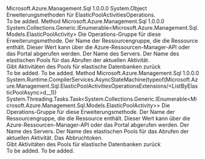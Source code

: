 <Type Name="ElasticPoolActivitiesOperationsExtensions" FullName="Microsoft.Azure.Management.Sql.ElasticPoolActivitiesOperationsExtensions">
  <TypeSignature Language="C#" Value="public static class ElasticPoolActivitiesOperationsExtensions" />
  <TypeSignature Language="ILAsm" Value=".class public auto ansi abstract sealed beforefieldinit ElasticPoolActivitiesOperationsExtensions extends System.Object" />
  <TypeSignature Language="DocId" Value="T:Microsoft.Azure.Management.Sql.ElasticPoolActivitiesOperationsExtensions" />
  <TypeSignature Language="VB.NET" Value="Public Module ElasticPoolActivitiesOperationsExtensions" />
  <TypeSignature Language="F#" Value="type ElasticPoolActivitiesOperationsExtensions = class" />
  <AssemblyInfo>
    <AssemblyName>Microsoft.Azure.Management.Sql</AssemblyName>
    <AssemblyVersion>1.0.0.0</AssemblyVersion>
  </AssemblyInfo>
  <Base>
    <BaseTypeName>System.Object</BaseTypeName>
  </Base>
  <Interfaces />
  <Docs>
    <summary>
            Erweiterungsmethoden für ElasticPoolActivitiesOperations.
            </summary>
    <remarks>To be added.</remarks>
  </Docs>
  <Members>
    <Member MemberName="ListByElasticPool">
      <MemberSignature Language="C#" Value="public static System.Collections.Generic.IEnumerable&lt;Microsoft.Azure.Management.Sql.Models.ElasticPoolActivity&gt; ListByElasticPool (this Microsoft.Azure.Management.Sql.IElasticPoolActivitiesOperations operations, string resourceGroupName, string serverName, string elasticPoolName);" />
      <MemberSignature Language="ILAsm" Value=".method public static hidebysig class System.Collections.Generic.IEnumerable`1&lt;class Microsoft.Azure.Management.Sql.Models.ElasticPoolActivity&gt; ListByElasticPool(class Microsoft.Azure.Management.Sql.IElasticPoolActivitiesOperations operations, string resourceGroupName, string serverName, string elasticPoolName) cil managed" />
      <MemberSignature Language="DocId" Value="M:Microsoft.Azure.Management.Sql.ElasticPoolActivitiesOperationsExtensions.ListByElasticPool(Microsoft.Azure.Management.Sql.IElasticPoolActivitiesOperations,System.String,System.String,System.String)" />
      <MemberSignature Language="VB.NET" Value="&lt;Extension()&gt;&#xA;Public Function ListByElasticPool (operations As IElasticPoolActivitiesOperations, resourceGroupName As String, serverName As String, elasticPoolName As String) As IEnumerable(Of ElasticPoolActivity)" />
      <MemberSignature Language="F#" Value="static member ListByElasticPool : Microsoft.Azure.Management.Sql.IElasticPoolActivitiesOperations * string * string * string -&gt; seq&lt;Microsoft.Azure.Management.Sql.Models.ElasticPoolActivity&gt;" Usage="Microsoft.Azure.Management.Sql.ElasticPoolActivitiesOperationsExtensions.ListByElasticPool (operations, resourceGroupName, serverName, elasticPoolName)" />
      <MemberType>Method</MemberType>
      <AssemblyInfo>
        <AssemblyName>Microsoft.Azure.Management.Sql</AssemblyName>
        <AssemblyVersion>1.0.0.0</AssemblyVersion>
      </AssemblyInfo>
      <ReturnValue>
        <ReturnType>System.Collections.Generic.IEnumerable&lt;Microsoft.Azure.Management.Sql.Models.ElasticPoolActivity&gt;</ReturnType>
      </ReturnValue>
      <Parameters>
        <Parameter Name="operations" Type="Microsoft.Azure.Management.Sql.IElasticPoolActivitiesOperations" RefType="this" />
        <Parameter Name="resourceGroupName" Type="System.String" />
        <Parameter Name="serverName" Type="System.String" />
        <Parameter Name="elasticPoolName" Type="System.String" />
      </Parameters>
      <Docs>
        <param name="operations">
            Die Operations-Gruppe für diese Erweiterungsmethode.
            </param>
        <param name="resourceGroupName">
            Der Name der Ressourcengruppe, die die Ressource enthält. Dieser Wert kann über die Azure-Ressourcen-Manager-API oder das Portal abgerufen werden.
            </param>
        <param name="serverName">
            Der Name des Servers.
            </param>
        <param name="elasticPoolName">
            Der Name des elastischen Pools für das Abrufen der aktuellen Aktivität.
            </param>
        <summary>
            Gibt Aktivitäten des Pools für elastische Datenbanken zurück
            </summary>
        <returns>To be added.</returns>
        <remarks>To be added.</remarks>
      </Docs>
    </Member>
    <Member MemberName="ListByElasticPoolAsync">
      <MemberSignature Language="C#" Value="public static System.Threading.Tasks.Task&lt;System.Collections.Generic.IEnumerable&lt;Microsoft.Azure.Management.Sql.Models.ElasticPoolActivity&gt;&gt; ListByElasticPoolAsync (this Microsoft.Azure.Management.Sql.IElasticPoolActivitiesOperations operations, string resourceGroupName, string serverName, string elasticPoolName, System.Threading.CancellationToken cancellationToken = null);" />
      <MemberSignature Language="ILAsm" Value=".method public static hidebysig class System.Threading.Tasks.Task`1&lt;class System.Collections.Generic.IEnumerable`1&lt;class Microsoft.Azure.Management.Sql.Models.ElasticPoolActivity&gt;&gt; ListByElasticPoolAsync(class Microsoft.Azure.Management.Sql.IElasticPoolActivitiesOperations operations, string resourceGroupName, string serverName, string elasticPoolName, valuetype System.Threading.CancellationToken cancellationToken) cil managed" />
      <MemberSignature Language="DocId" Value="M:Microsoft.Azure.Management.Sql.ElasticPoolActivitiesOperationsExtensions.ListByElasticPoolAsync(Microsoft.Azure.Management.Sql.IElasticPoolActivitiesOperations,System.String,System.String,System.String,System.Threading.CancellationToken)" />
      <MemberSignature Language="F#" Value="static member ListByElasticPoolAsync : Microsoft.Azure.Management.Sql.IElasticPoolActivitiesOperations * string * string * string * System.Threading.CancellationToken -&gt; System.Threading.Tasks.Task&lt;seq&lt;Microsoft.Azure.Management.Sql.Models.ElasticPoolActivity&gt;&gt;" Usage="Microsoft.Azure.Management.Sql.ElasticPoolActivitiesOperationsExtensions.ListByElasticPoolAsync (operations, resourceGroupName, serverName, elasticPoolName, cancellationToken)" />
      <MemberType>Method</MemberType>
      <AssemblyInfo>
        <AssemblyName>Microsoft.Azure.Management.Sql</AssemblyName>
        <AssemblyVersion>1.0.0.0</AssemblyVersion>
      </AssemblyInfo>
      <Attributes>
        <Attribute>
          <AttributeName>System.Runtime.CompilerServices.AsyncStateMachine(typeof(Microsoft.Azure.Management.Sql.ElasticPoolActivitiesOperationsExtensions/&lt;ListByElasticPoolAsync&gt;d__1))</AttributeName>
        </Attribute>
      </Attributes>
      <ReturnValue>
        <ReturnType>System.Threading.Tasks.Task&lt;System.Collections.Generic.IEnumerable&lt;Microsoft.Azure.Management.Sql.Models.ElasticPoolActivity&gt;&gt;</ReturnType>
      </ReturnValue>
      <Parameters>
        <Parameter Name="operations" Type="Microsoft.Azure.Management.Sql.IElasticPoolActivitiesOperations" RefType="this" />
        <Parameter Name="resourceGroupName" Type="System.String" />
        <Parameter Name="serverName" Type="System.String" />
        <Parameter Name="elasticPoolName" Type="System.String" />
        <Parameter Name="cancellationToken" Type="System.Threading.CancellationToken" />
      </Parameters>
      <Docs>
        <param name="operations">
            Die Operations-Gruppe für diese Erweiterungsmethode.
            </param>
        <param name="resourceGroupName">
            Der Name der Ressourcengruppe, die die Ressource enthält. Dieser Wert kann über die Azure-Ressourcen-Manager-API oder das Portal abgerufen werden.
            </param>
        <param name="serverName">
            Der Name des Servers.
            </param>
        <param name="elasticPoolName">
            Der Name des elastischen Pools für das Abrufen der aktuellen Aktivität.
            </param>
        <param name="cancellationToken">
            Das Abbruchtoken.
            </param>
        <summary>
            Gibt Aktivitäten des Pools für elastische Datenbanken zurück
            </summary>
        <returns>To be added.</returns>
        <remarks>To be added.</remarks>
      </Docs>
    </Member>
  </Members>
</Type>